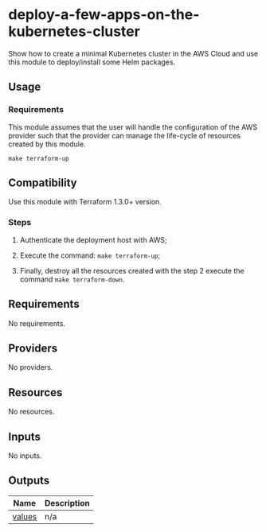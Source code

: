 <!-- BEGIN_TF_DOCS -->
# deploy-a-few-apps-on-the-kubernetes-cluster

Show how to create a minimal Kubernetes cluster in the AWS Cloud and use this module to deploy/install some
Helm packages.

## Usage

### Requirements

This module assumes that the user will handle the configuration of the AWS provider such that the provider can
manage the life-cycle of resources created by this module.

```
make terraform-up
```

## Compatibility

Use this module with Terraform 1.3.0+ version.

### Steps

1. Authenticate the deployment host with AWS;

2. Execute the command: `make terraform-up`;

3. Finally, destroy all the resources created with the step 2 execute the command `make terraform-down`.


## Requirements

No requirements.
## Providers

No providers.
## Resources

No resources.
## Inputs

No inputs.
## Outputs

| Name | Description |
|------|-------------|
| <a name="output_values"></a> [values](#output\_values) | n/a |
<!-- END_TF_DOCS -->